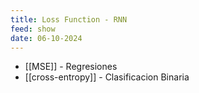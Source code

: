 ```yaml
---
title: Loss Function - RNN
feed: show
date: 06-10-2024
---
```


- [[MSE]] - Regresiones
- [[cross-entropy]] - Clasificacion Binaria
